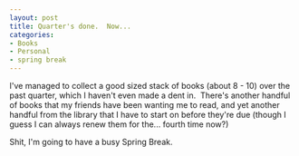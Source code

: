 ```yaml
--- 
layout: post
title: Quarter's done.  Now...
categories:
- Books
- Personal
- spring break
---
```

<p>I've managed to collect a good sized stack of books (about 8 - 10) over the past quarter, which I haven't even made a dent in.&#160; There's another handful of books that my friends have been wanting me to read, and yet another handful from the library that I have to start on before they're due (though I guess I can always renew them for the... fourth time now?)</p>  <p>Shit, I'm going to have a busy Spring Break.</p>
